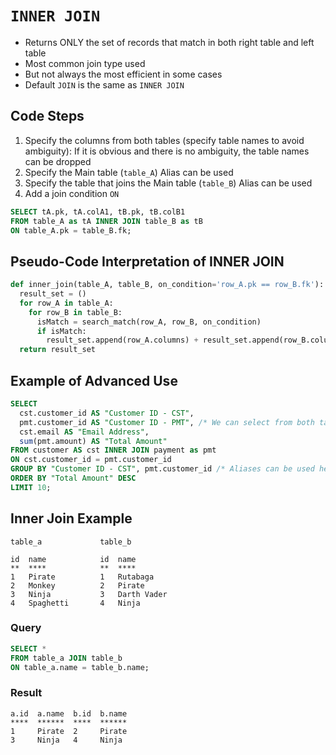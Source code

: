 # `INNER JOIN`

- Returns ONLY the set of records that match in both right table and left table
- Most common join type used
- But not always the most efficient in some cases
- Default `JOIN` is the same as `INNER JOIN`

## Code Steps

1. Specify the columns from both tables (specify table names to avoid ambiguity): If it is obvious and there is no ambiguity, the table names can be dropped
1. Specify the Main table (`table_A`) Alias can be used
1. Specify the table that joins the Main table (`table_B`) Alias can be used
1. Add a join condition `ON`

```sql
SELECT tA.pk, tA.colA1, tB.pk, tB.colB1
FROM table_A as tA INNER JOIN table_B as tB
ON table_A.pk = table_B.fk;
```

## Pseudo-Code Interpretation of INNER JOIN

```python
def inner_join(table_A, table_B, on_condition='row_A.pk == row_B.fk'):
  result_set = ()
  for row_A in table_A:
    for row_B in table_B:
      isMatch = search_match(row_A, row_B, on_condition)
      if isMatch:
        result_set.append(row_A.columns) + result_set.append(row_B.columns)
  return result_set
```

## Example of Advanced Use

```sql
SELECT
  cst.customer_id AS "Customer ID - CST",
  pmt.customer_id AS "Customer ID - PMT", /* We can select from both tables */
  cst.email AS "Email Address",
  sum(pmt.amount) AS "Total Amount"
FROM customer AS cst INNER JOIN payment as pmt
ON cst.customer_id = pmt.customer_id
GROUP BY "Customer ID - CST", pmt.customer_id /* Aliases can be used here */
ORDER BY "Total Amount" DESC
LIMIT 10;
```

## Inner Join Example

```visual
table_a             table_b

id  name            id  name
**  ****            **  ****
1   Pirate          1   Rutabaga
2   Monkey          2   Pirate
3   Ninja           3   Darth Vader
4   Spaghetti       4   Ninja
```

### Query

```sql
SELECT * 
FROM table_a JOIN table_b
ON table_a.name = table_b.name;
```

### Result

```visual
a.id  a.name  b.id  b.name
****  ******  ****  ******
1     Pirate  2     Pirate
3     Ninja   4     Ninja
```
